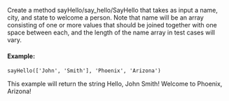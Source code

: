 Create a method sayHello/say_hello/SayHello that takes as input a name, city, and state to welcome a person. Note that name will be an array consisting of one or more values that should be joined together with one space between each, and the length of the name array in test cases will vary.

#### Example:
```
sayHello(['John', 'Smith'], 'Phoenix', 'Arizona')
```
This example will return the string Hello, John Smith! Welcome to Phoenix, Arizona!